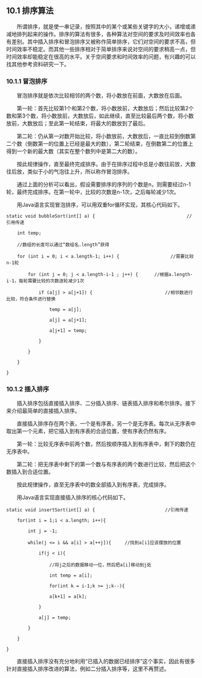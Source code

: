## 10.1  排序算法

 

&emsp;&emsp;所谓排序，就是使一串记录，按照其中的某个或某些关键字的大小，递增或递减地排列起来的操作。排序的算法有很多，各种算法对空间的要求及时间效率也各有差别。其中插入排序和冒泡排序又被称作简单排序，它们对空间的要求不高，但时间效率不稳定。而其他一些排序相对于简单排序来说对空间的要求稍高一点，但时间效率却能稳定在很高的水平。关于空间要求和时间效率的问题，有兴趣的可以找其他参考资料研究一下。

### 10.1.1  冒泡排序  

&emsp;&emsp;冒泡排序就是依次比较相邻的两个数，将小数放在前面，大数放在后面。

&emsp;&emsp;第一轮：首先比较第1个和第2个数，将小数放前，大数放后；然后比较第2个数和第3个数，将小数放前，大数放后，如此继续，直至比较最后两个数，将小数放前，大数放后；至此第一轮结束，将最大的数放到了最后。

&emsp;&emsp;第二轮：仍从第一对数开始比较，将小数放前，大数放后，一直比较到倒数第二个数（倒数第一的位置上已经是最大的数），第二轮结束，在倒数第二的位置上得到一个新的最大数（其实在整个数列中是第二大的数）。

&emsp;&emsp;按此规律操作，直至最终完成排序。由于在排序过程中总是小数往前放，大数往后放，类似于小的气泡往上升，所以称作冒泡排序。

&emsp;&emsp;通过上面的分析可以看出，假设需要排序的序列的个数是n，则需要经过n-1轮，最终完成排序。在第一轮中，比较的次数是n-1次，之后每轮减少1次。

&emsp;&emsp;用Java语言实现冒泡排序，可以用双重for循环实现，其核心代码如下。


```
static void bubbleSort(int[] a) {                                  //引用传递

    int temp;

    //数组的长度可以通过“数组名.length”获得

    for (int i = 0; i < a.length-1; i++) {                   //需要比较n-1轮

        for (int j = 0; j < a.length-i-1 ; j++) {      //根据a.length-i-1，每轮需要比较的次数逐轮减少1次

            if (a[j] > a[j+1]) {                           //相邻数进行比较，符合条件进行替换

                temp = a[j];

                a[j] = a[j+1];

                a[j+1] = temp;

            }

        }

    }

}
```
### 10.1.2  插入排序  

&emsp;&emsp;插入排序包括直接插入排序、二分插入排序、链表插入排序和希尔排序。接下来介绍最简单的直接插入排序。

&emsp;&emsp;直接插入排序存在两个表，一个是有序表，另一个是无序表。每次从无序表中取出第一个元素，把它插入到有序表的合适位置，使有序表仍然有序。

&emsp;&emsp;第一轮：比较无序表中前两个数，然后按顺序插入到有序表中，剩下的数仍在无序表中。

&emsp;&emsp;第二轮：把无序表中剩下的第一个数与有序表的两个数进行比较，然后把这个数插入到合适位置。

&emsp;&emsp;按此规律操作，直至无序表中的数全部插入到有序表，完成排序。

&emsp;&emsp;用Java语言实现直接插入排序的核心代码如下。


```
static void insertSort(int[] a) {                          //引用传递

    for(int i = 1;i < a.length; i++){

        int j = -1;

        while(j <= i && a[i] > a[++j]){     //找到a[i]应该摆放的位置

            if(j < i){

                //将j之后的数据移动一位，然后把a[i]移动到j处

                int temp = a[i];

                for(int k = i-1;k >= j;k--){

                a[k+1] = a[k];

            }

            a[j] = temp;

        }

    }

}
```


&emsp;&emsp;直接插入排序没有充分地利用“已插入的数据已经排序”这个事实，因此有很多针对直接插入排序改进的算法，例如二分插入排序等，这里不再赘述。



